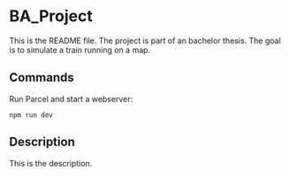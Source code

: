 # BA_Project

This is the README file. The project is part of an bachelor thesis. The goal is to simulate a train running on a map.

## Commands

Run Parcel and start a webserver:
```
npm run dev
```

## Description

This is the description.
